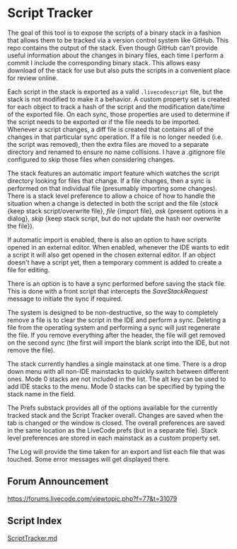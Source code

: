 # Script Tracker

The goal of this tool is to expose the scripts of a binary stack in a 
fashion that allows them to be tracked via a version control system like 
GitHub. This repo contains the output of the stack. Even though GitHub 
can't provide useful information about the changes in binary files, each 
time I perform a commit I include the corresponding binary stack. This 
allows easy download of the stack for use but also puts the scripts in a 
convenient place for review online.

Each script in the stack is exported as a valid `.livecodescript` file, 
but the stack is not modified to make it a behavior. A custom property 
set is created for each object to track a hash of the script and the 
modification date/time of the exported file. On each sync, those 
properties are used to determine if the script needs to be exported or 
if the file needs to be imported. Whenever a script changes, a diff file 
is created that contains all of the changes in that particular sync 
operation. If a file is no longer needed (i.e. the script was removed), 
then the extra files are moved to a separate directory and renamed to 
ensure no name collisions. I have a .gitignore file configured to skip 
those files when considering changes.

The stack features an automatic import feature which watches the script 
directory looking for files that change. If a file changes, then a sync 
is performed on that individual file (presumably importing some changes). 
There is a stack level preference to allow a choice of how to handle the 
situation when a change is detected in both the script and the file 
(*stack* {keep stack script/overwrite file}, *file* {import file}, *ask* 
{present options in a dialog}, *skip* {keep stack script, but do not 
update the hash nor overwrite the file}).

If automatic import is enabled, there is also an option to have scripts 
opened in an external editor. When enabled, whenever the IDE wants to 
edit a script it will also get opened in the chosen external editor. If 
an object doesn't have a script yet, then a temporary comment is added 
to create a file for editing.

There is an option is to have a sync performed before saving the stack 
file. This is done with a front script that intercepts the 
_SaveStackRequest_ message to initiate the sync if required.

The system is designed to be non-destructive, so the way to completely 
remove a file is to clear the script in the IDE and perform a sync. 
Deleting a file from the operating system and performing a sync will 
just regenerate the file. If you remove everything after the header, the 
file will get removed on the second sync (the first will import the 
blank script into the IDE, but not remove the file).

The stack currently handles a single mainstack at one time. There is a 
drop down menu with all non-IDE mainstacks to quickly switch between 
different ones. Mode 0 stacks are not included in the list. The alt key
can be used to add IDE stacks to the menu. Mode 0 stacks can be 
specified by typing the stack name in the field.

The Prefs substack provides all of the options available for the 
currently tracked stack and the Script Tracker overall. Changes are 
saved when the tab is changed or the window is closed. The overall 
preferences are saved in the same location as the LiveCode prefs (but in 
a separate file). Stack level preferences are stored in each mainstack 
as a custom property set.

The Log will provide the time taken for an export and list each file 
that was touched. Some error messages will get displayed there.

## Forum Announcement

https://forums.livecode.com/viewtopic.php?f=77&t=31079

## Script Index

[ScriptTracker.md](./ScriptTracker.md)
